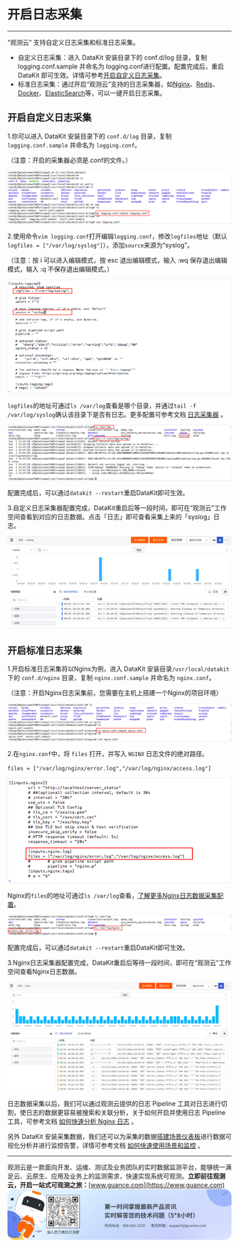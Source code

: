 # 开启日志采集
---

“观测云” 支持自定义日志采集和标准日志采集。

- 自定义日志采集：进入 DataKit 安装目录下的 conf.d/log 目录，复制 logging.conf.sample 并命名为 logging.conf进行配置。配置完成后，重启 DataKit 即可生效。详情可参考[开启自定义日志采集](#GmCCV)。
- 标准日志采集：通过开启“观测云”支持的日志采集器，如[Nginx](https://www.yuque.com/dataflux/datakit/nginx#62b5133f)、[Redis](https://www.yuque.com/dataflux/datakit/redis#62b5133f)、[Docker](https://www.yuque.com/dataflux/datakit/docker)、[ElasticSearch](https://www.yuque.com/dataflux/datakit/elasticsearch#62b5133f)等，可以一键开启日志采集。

## 开启自定义日志采集

1.你可以进入 DataKit 安装目录下的 `conf.d/log` 目录，复制 `logging.conf.sample` 并命名为 `logging.conf`。

（注意：开启的采集器必须是.conf的文件。）

![](../img/13.logging.png)

2.使用命令`vim logging.conf`打开编辑`logging.conf`，修改`logfiles`地址（默认`logfiles = ["/var/log/syslog"]`），添加`source`来源为“syslog”。

（注意：按 i 可以进入编辑模式，按 esc 退出编辑模式，输入 :wq 保存退出编辑模式，输入 :q 不保存退出编辑模式。）

![](../img/13.logging_2.png)

`logfiles`的地址可通过`ls /var/log`查看是哪个目录，并通过`tail -f /var/log/syslog`确认该目录下是否有日志。更多配置可参考文档 [日志采集器](https://www.yuque.com/dataflux/datakit/logging) 。

![](../img/13.logging_1.png)

配置完成后，可以通过`datakit --restart`重启DataKit即可生效。

3.自定义日志采集器配置完成，DataKit重启后等一段时间，即可在“观测云”工作空间查看到对应的日志数据。点击「日志」即可查看采集上来的「syslog」日志。

![](../img/13.logging_3.png)

## 开启标准日志采集

1.开启标准日志采集将以Nginx为例，进入 DataKit 安装目录`/usr/local/datakit`下的 `conf.d/nginx` 目录，复制 `nginx.conf.sample` 并命名为 `nginx.conf`。

（注意：开启Nginx日志采集前，您需要在主机上搭建一个Nginx的项目环境）

![](../img/13.nginx.png)

2.在`nginx.conf`中，将 `files` 打开，并写入 `NGINX` 日志文件的绝对路径。

`files = ["/var/log/nginx/error.log","/var/log/nginx/access.log"]`

![](../img/13.nginx_3.png)

Nginx的`files`的地址可通过`ls /var/log`查看，[了解更多Nginx日志数据采集配置](https://www.yuque.com/dataflux/datakit/nginx#62b5133f)。

![](../img/13.nginx_1.png)

配置完成后，可以通过`datakit --restart`重启DataKit即可生效。

3.Nginx日志采集器配置完成，DataKit重启后等待一段时间，即可在“观测云”工作空间查看Nginx日志数据。

![](../img/13.nginx_4.png)

日志数据采集以后，我们可以通过观测云提供的日志 Pipeline 工具对日志进行切割，使日志的数据更容易被搜索和关联分析，关于如何开启并使用日志 Pipeline 工具，可参考文档 [如何快速分析 Nginx 日志](https://www.yuque.com/dataflux/doc/rwmsly) 。

另外 DataKit 安装采集数据，我们还可以为采集的数据[搭建场景仪表板](https://www.yuque.com/dataflux/doc/gswwgf)进行数据可视化分析并进行监控告警，详情可参考文档 [如何快速使用场景和监控](https://www.yuque.com/dataflux/doc/tf384f) 。


---

观测云是一款面向开发、运维、测试及业务团队的实时数据监测平台，能够统一满足云、云原生、应用及业务上的监测需求，快速实现系统可观测。**立即前往观测云，开启一站式可观测之旅：**[www.guance.com](https://www.guance.com)
![](../img/logo_2.png)